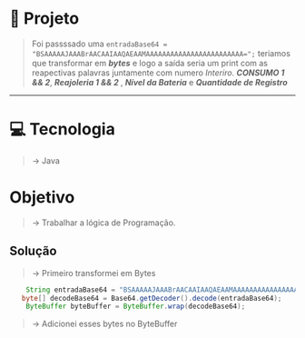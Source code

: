 # 📍 Projeto
> Foi passssado uma ```entradaBase64 = "BSAAAAAJAAABrAACAAIAAQAEAAMAAAAAAAAAAAAAAAAAAAAAAAA=";``` teriamos que transformar em <em><strong>bytes</strong></em> e logo a saída seria um print com as reapectivas palavras juntamente com numero <em>Interiro</em>. <em><strong>CONSUMO 1 && 2</strong></em>, <em><strong>Reajoleria 1 && 2 </strong></em>, <em><strong>Nível da Bateria</strong></em> e <em><strong>Quantidade de Registro</strong></em>
---

# 💻 Tecnologia 
> -> Java

# Objetivo 
> -> Trabalhar a lógica de Programação. 

## Solução 
> -> Primeiro transformei em Bytes
```java
    String entradaBase64 = "BSAAAAAJAAABrAACAAIAAQAEAAMAAAAAAAAAAAAAAAAAAAAAAAA=";
   byte[] decodeBase64 = Base64.getDecoder().decode(entradaBase64);
    ByteBuffer byteBuffer = ByteBuffer.wrap(decodeBase64); 
```
> -> Adicionei esses bytes no ByteBuffer
